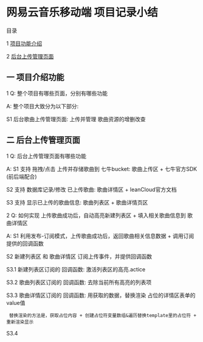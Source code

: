 ﻿# 网易云音乐移动端 项目记录小结

目录

1 [项目功能介绍](#1)



2 [后台上传管理页面](#2)



## <span id="1"> 一 项目介绍功能 </span>

1 Q: 整个项目有哪些页面，分别有哪些功能

A: 整个项目大致分为以下部分:

S1 后台歌曲上传管理页面: 上传并管理 歌曲资源的增删改查

  


## <span id="1"> 二 后台上传管理页面 </span>

1 Q: 后台上传管理页面有哪些功能

A: S1 支持 拖拽/点击 上传并存储歌曲到 七牛bucket: 歌曲上传区 + 七牛官方SDK (前后端配合)

S2 支持 数据库记录/修改 已上传歌曲: 歌曲详情区 + leanCloud官方文档

S3 支持 显示已上传的歌曲信息: 歌曲列表区 + 歌曲详情页区


2 Q: 如何实现 上传歌曲成功后，自动高亮新建列表区 + 填入相关歌曲信息到 歌曲详情区

A: S1 利用发布-订阅模式，上传歌曲成功后，返回歌曲相关信息数据 + 调用订阅提供的回调函数

S2 新建列表区 和 歌曲详情区 订阅上传事件，并提供回调函数

S3.1 新建列表区订阅的 回调函数:  激活列表区的高亮.actice

S3.2 歌曲列表区订阅的 回调函数:  去除当前所有高亮的列表项

S3.3 歌曲详情区订阅的 回调函数:  用获取的数据，替换渲染 占位的详情区表单的value值

     替换渲染的方法是，获取占位内容 + 创建占位符变量数组&遍历替换template里的占位符 + 重新渲染显示

S3.4